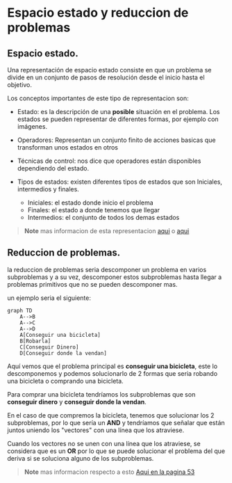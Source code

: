 # Espacio estado y reduccion de problemas

## Espacio estado.

Una representación de espacio estado consiste en que un problema se divide en un conjunto de pasos de resolución desde el inicio hasta el objetivo.

Los conceptos importantes de este tipo de representacion son:

* Estado: es la descripción de una **posible** situación en el problema. Los estados se pueden representar de diferentes formas, por ejemplo con imágenes.

* Operadores: Representan un conjunto finito de acciones basicas que transforman unos estados en otros

* Técnicas de control: nos dice que operadores están disponibles dependiendo del estado.

* Tipos de estados: existen diferentes tipos de estados que son Iniciales, intermedios y finales.

    * Iniciales: el estado donde inicio el problema
    * Finales: el estado a donde tenemos que llegar
    * Intermedios: el conjunto de todos los demas estados 

> **Note** mas informacion de esta representacion [aqui](http://www.cs.us.es/cursos/ia1-2012/temas/tema-02.pdf) o [aqui](https://www.cs.upc.edu/~bejar/ia/transpas/teoria/2-BH1-introduccion_busqueda.pdf)

## Reduccion de problemas.


la reduccion de problemas seria descomponer un problema en varios subproblemas y a su vez, descomponer estos subproblemas hasta llegar a problemas primitivos que no se pueden descomponer mas.

un ejemplo seria el siguiente:

```mermaid
graph TD
    A-->B
    A-->C
    A-->D
    A[Conseguir una bicicleta]
    B[Robarla]
    C[Conseguir Dinero]
    D[Conseguir donde la vendan]
```

Aquí vemos que el problema principal es **conseguir una bicicleta**, este lo descomponemos y podemos solucionarlo de 2 formas que seria robando una bicicleta o comprando una bicicleta.

Para comprar una bicicleta tendríamos los subproblemas que son **conseguir dinero** y **conseguir donde la vendan**.

En el caso de que compremos la bicicleta, tenemos que solucionar los 2 subproblemas, por lo que sería un **AND** y tendríamos que señalar que están juntos uniendo los "vectores" con una línea que los atraviese.

Cuando los vectores no se unen con una línea que los atraviese, se considera que es un **OR** por lo que se puede solucionar el problema del que deriva si se soluciona alguno de los subproblemas.


> **Note** mas informacion respecto a esto [Aqui en la pagina 53](https://www.cic.ipn.mx/~sidorov/libroIA.pdf)

